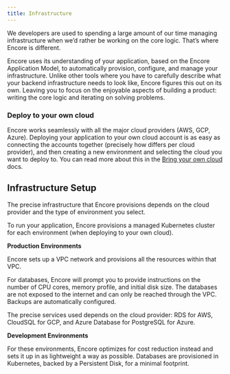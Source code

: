 ```yaml
---
title: Infrastructure
---
```


We developers are used to spending a large amount of our time managing infrastructure when we’d rather be working on the core logic. That’s where Encore is different.

Encore uses its understanding of your application, based on the Encore Application Model, to automatically provision, configure, and manage your infrastructure. Unlike other tools where you have to carefully describe what your backend infrastructure needs to look like, Encore figures this out on its own. Leaving you to focus on the enjoyable aspects of building a product: writing the core logic and iterating on solving problems.

### Deploy to your own cloud
Encore works seamlessly with all the major cloud providers (AWS, GCP, Azure). Deploying your application to your own cloud account is as easy as connecting the accounts together (precisely how differs per cloud provider), and then creating a new environment and selecting the cloud you want to deploy to. You can read more about this in the [Bring your own cloud](./own-cloud) docs.

## Infrastructure Setup
The precise infrastructure that Encore provisions depends on the cloud provider and the type of environment you select.

To run your application, Encore provisions a managed Kubernetes cluster for each environment (when deploying to your own cloud).

**Production Environments**

Encore sets up a VPC network and provisions all the resources within that VPC.

For databases, Encore will prompt you to provide instructions on the number of CPU cores, memory profile, and initial disk size. The databases are not exposed to the internet and can only be reached through the VPC. Backups are automatically configured.

The precise services used depends on the cloud provider: RDS for AWS, CloudSQL for GCP, and Azure Database for PostgreSQL for Azure.

**Development Environments**

For these environments, Encore optimizes for cost reduction instead and sets it up in as lightweight a way as possible. Databases are provisioned in Kubernetes, backed by a Persistent Disk, for a minimal footprint.


